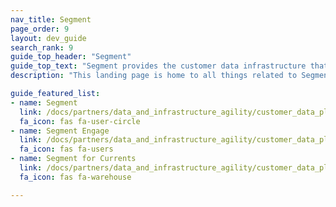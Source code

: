 ```yaml
---
nav_title: Segment
page_order: 9
layout: dev_guide
search_rank: 9
guide_top_header: "Segment"
guide_top_text: "Segment provides the customer data infrastructure that helps businesses put their customers first. With Segment, you can collect, unify, and connect your first-party customer data to 200+ tools, including email, web, advertising, POS, and mobile. With Segment, you can achieve a common understanding of your users and activate your own data to create personalized, customer-first experiences."
description: "This landing page is home to all things related to Segment—the customer data platform."

guide_featured_list:
- name: Segment
  link: /docs/partners/data_and_infrastructure_agility/customer_data_platform/segment/segment/
  fa_icon: fas fa-user-circle
- name: Segment Engage
  link: /docs/partners/data_and_infrastructure_agility/customer_data_platform/segment/segment_engage/
  fa_icon: fas fa-users
- name: Segment for Currents
  link: /docs/partners/data_and_infrastructure_agility/customer_data_platform/segment/segment_for_currents/
  fa_icon: fas fa-warehouse

---
```

<br>

